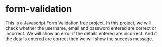 # form-validation
This is a Javascript Form Validation free project. In this project, we will check whether the username, email and password entered are correct or incorrect. We will show an error if the details entered are incorrect. And if the details entered are correct then we will show the success message.
